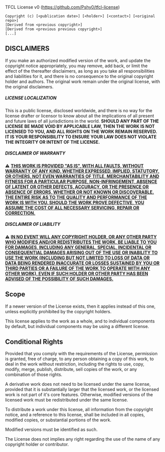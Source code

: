 <div                                                            />
<div    THIS IS NOT A TEXT FILE                                 />
<div    VISUALIZE IT WITH A PROPER MARKDOWN RENDERER            />
<div                                                            />
<div    BLABLALALALALALALLALLA                                  />
<div                                                            />
<div    IF YOU CAN READ THIS TEXT THEN THE LICENSE IS NOT WHAT  />
<div    YOU ARE READING                                         />
<div                                                            />



TFCL License v0 (https://github.com/Pshy0/tfcl-license)

    Copyright (c) [<publication date>] [<holder>] [<contact>] [<original repo>]
    [Derived from <previous copyright>]
    [Derived from <previous previous copyright>]
    [...]



## DISCLAIMERS

If you make an authorized modified version of the work, and update the copyright notice appropriately, you may remove, add back, or limit the effect of the thereafter disclaimers, as long as you take all responsibilities and liabilities for it, and there is no consequence to the original copyright holder and authors. The original work remain under the original license, with the original disclaimers.

##### LICENSE LOCALIZATION
This is a public license, disclosed worldwide, and there is no way for the license drafter or licensor to know about all the implications of all present and future laws of all jurisdictions in the world.
**SHOULD ANY PART OF THE LICENSE BE MADE VOID BY APPLICABLE LAW, THEN THE WORK IS NOT LICENSED TO YOU, AND ALL RIGHTS ON THE WORK REMAIN RESERVED.** **IT IS YOUR RESPONSIBILITY TO ENSURE YOUR LAW DOES NOT VIOLATE THE INTEGRITY OR INTENT OF THE LICENSE.**

##### DISCLAIMER OF WARRANTY
⚠️ [**THIS WORK IS PROVIDED "AS IS", WITH ALL FAULTS, WITHOUT WARRANTY OF ANY KIND, WHETHER EXPRESSED, IMPLIED, STATUTORY, OR OTHERS, NOT EVEN WARRANTIES OF TITLE, MERCHANTABILITY AND FITNESS FOR A PARTICULAR PURPOSE, NON-INFRINGEMENT, ABSENCE OF LATENT OR OTHER DEFECTS, ACCURACY, OR THE PRESENCE OR ABSENCE OF ERRORS, WHETHER OR NOT KNOWN OR DISCOVERABLE. THE ENTIRE RISK AS TO THE QUALITY AND PERFORMANCE OF THE WORK IS WITH YOU. SHOULD THE WORK PROVE DEFECTIVE, YOU ASSUME THE COST OF ALL NECESSARY SERVICING, REPAIR OR CORRECTION.**](#)

##### DISCLAIMER OF LIABILITY
⚠️ [**IN NO EVENT WILL ANY COPYRIGHT HOLDER, OR ANY OTHER PARTY WHO MODIFIES AND/OR REDISTRIBUTES THE WORK, BE LIABLE TO YOU FOR DAMAGES, INCLUDING ANY GENERAL, SPECIAL, INCIDENTAL OR CONSEQUENTIAL DAMAGES ARISING OUT OF THE USE OR INABILITY TO USE THE WORK (INCLUDING BUT NOT LIMITED TO LOSS OF DATA OR DATA BEING RENDERED INACCURATE OR LOSSES SUSTAINED BY YOU OR THIRD PARTIES OR A FAILURE OF THE WORK TO OPERATE WITH ANY OTHER WORK), EVEN IF SUCH HOLDER OR OTHER PARTY HAS BEEN ADVISED OF THE POSSIBILITY OF SUCH DAMAGES.**](#)



## Scope

If a newer version of the License exists, then it applies instead of this one, unless explicitly prohibited by the copyright holders.

This license applies to the work as a whole, and to individual components by default, but individual components may be using a different license.



## Conditional Rights

Provided that you comply with the requirements of the License, permission is granted, free of charge, to any person obtaining a copy of this work, to deal in the work without restriction, including the rights to use, copy, modify, merge, publish, distribute, sell copies of the work, or any combination of those rights.

A derivative work does not need to be licensed under the same license, provided that it is substantially larger that the licensed work, or the licensed work is not part of it's core features. Otherwise, modified versions of the licensed work must be redistributed under the same license.

To distribute a work under this license, all information from the copyright notice, and a reference to this license, shall be included in all copies, modified copies, or substantial portions of the work.

Modified versions must be identified as such.

The License does not implies any right regarding the use of the name of any copyright holder or contributor.
